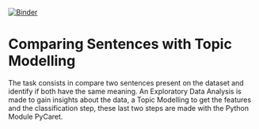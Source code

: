 [![Binder](https://mybinder.org/badge_logo.svg)](https://mybinder.org/v2/gh/alfarias/comparing-sentences/master)

# Comparing Sentences with Topic Modelling

The task consists in compare two sentences present on the dataset and identify if both have the same meaning.
An Exploratory Data Analysis is made to gain insights about the data, a Topic Modelling to get the features and the classification step, these last two steps are made with the Python Module PyCaret.
